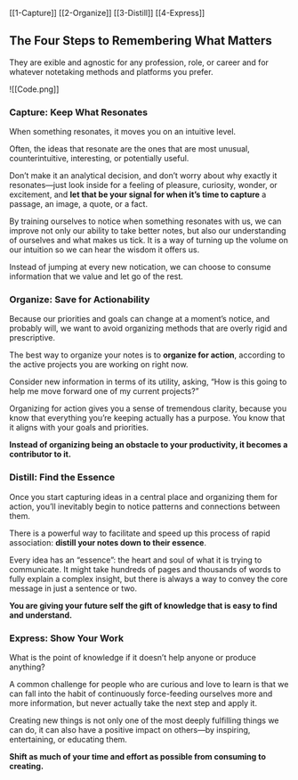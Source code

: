 [[1-Capture]]
[[2-Organize]]
[[3-Distill]]
[[4-Express]]

## The Four Steps to Remembering What Matters

They are exible and agnostic for any profession, role, or career and for whatever notetaking methods and platforms you prefer.

![[Code.png]]

### Capture: Keep What Resonates

When something resonates, it moves you on an intuitive level.

Often, the ideas that resonate are the ones that are most unusual, counterintuitive, interesting, or potentially useful.

Don’t make it an analytical decision, and don’t worry about why exactly it resonates—just look inside for a feeling of pleasure, curiosity, wonder, or excitement, and **let that be your signal for when it’s time to capture** a passage, an image, a quote, or a fact.

By training ourselves to notice when something resonates with us, we can improve not only our ability to take better notes, but also our understanding of ourselves and what makes us tick.
It is a way of turning up the volume on our intuition so we can hear the wisdom it offers us.

Instead of jumping at every new notication, we can choose to consume information that we value and let go of the rest.

### Organize: Save for Actionability

Because our priorities and goals can change at a moment’s notice, and probably will, we want to avoid organizing methods that are overly rigid and prescriptive.

The best way to organize your notes is to **organize for action**, according to the active projects you are working on right now.

Consider new information in terms of its utility, asking, “How is this going to help me move forward one of my current projects?”

Organizing for action gives you a sense of tremendous clarity, because you know that everything you’re keeping actually has a purpose.
You know that it aligns with your goals and priorities.

**Instead of organizing being an obstacle to your productivity, it becomes a contributor to it.**


### Distill: Find the Essence

Once you start capturing ideas in a central place and organizing them for action, you’ll inevitably begin to notice patterns and connections between them.

There is a powerful way to facilitate and speed up this process of rapid association: **distill your notes down to their essence**.

Every idea has an “essence”: the heart and soul of what it is trying to communicate.
It might take hundreds of pages and thousands of words to fully explain a complex insight, but there is always a way to convey the core message in just a sentence or two.

**You are giving your future self the gift of knowledge that is easy to find and understand.**

### Express: Show Your Work

What is the point of knowledge if it doesn’t help anyone or produce anything?

A common challenge for people who are curious and love to learn is that we can fall into the habit of continuously force-feeding ourselves more and more information, but never actually take the next step and apply it.

Creating new things is not only one of the most deeply fulfilling things we can do, it can also have a positive impact on others—by inspiring, entertaining, or educating them.

**Shift as much of your time and effort as possible from consuming to creating.**